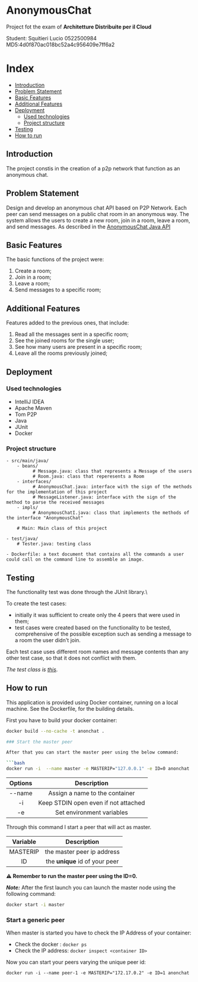 # AnonymousChat

Project fot the exam of **Architetture Distribuite per il Cloud**

Student: Squitieri Lucio 0522500984
MD5:4d0f870ac018bc52a4c956409e7ff6a2

# Index

* [Introduction](#Introduction)
* [Problem Statement](#Problem-Statement)
* [Basic Features](#Basic-Features)
* [Additional Features](#Additional-Features)
* [Deployment](#Deployment)
    * [Used technologies](#Used-technologies)
    * [Project structure](#Project-structure)
* [Testing](#Testing)
* [How to run](#How-to-run)


## Introduction

The project constis in the creation of a p2p network that function as an anonymous chat.

## Problem Statement

Design and develop an anonymous chat API based on P2P Network. Each peer can send messages on a public chat room in an anonymous way. 
The system allows the users to create a new room, join in a room, leave a room, and send messages. As described in the
[AnonymousChat Java API](https://github.com/spagnuolocarmine/distributedsystems-unisa/blob/master/homework/AnonymousChat.java)

## Basic Features

The basic functions of the project were:

1. Create a room;
2. Join in a room;
3. Leave a room;
4. Send messages to a specific room;

## Additional Features

Features added to the previous ones, that include:

1. Read all the messages sent in a specific room;
2. See the joined rooms for the single user;
3. See how many users are present in a specific room;
4. Leave all the rooms previously joined;

## Deployment

### Used technologies

- IntelliJ IDEA
- Apache Maven
- Tom P2P
- Java
- JUnit
- Docker

### Project structure

    - src/main/java/
	    - beans/
              # Message.java: class that represents a Message of the users
              # Room.java: class that reperesents a Room
	    - interfaces/
              # AnonymousChat.java: interface with the sign of the methods for the implementation of this project
              # MessageListener.java: interface with the sign of the method to parse the received messages
        - impls/
              # AnonymousChatI.java: class that implements the methods of the interface "AnonymousChat"
	    
        # Main: Main class of this project

    - test/java/
        # Tester.java: testing class

    - Dockerfile: a text document that contains all the commands a user could call on the command line to assemble an image.

## Testing

The functionality test was done through the JUnit library.\

To create the test cases:

- initially it was sufficient to create only the 4 peers that were used in them;
- test cases were created based on the functionality to be tested, comprehensive of the possible exception such as sending a message to a room the user didn't join.

Each test case uses different room names and message contents than any other test case, so that it does not conflict
with them.

*The test class is [this](./src/test/java/Tester.java)*.

## How to run

This application is provided using Docker container, running on a local machine. See the Dockerfile, for the building
details.

First you have to build your docker container:

```bash
docker build --no-cache -t anonchat .

### Start the master peer

After that you can start the master peer using the below command:

```bash
docker run -i  --name master -e MASTERIP="127.0.0.1" -e ID=0 anonchat
```

| Options |                   Description                    |
|:-------:|:------------------------------------------------:|
| --name  |          Assign a name to the container          |
|   -i    |       Keep STDIN open even if not attached       |
|   -e    |            Set environment variables             |

Through this command I start a peer that will act as master.

| Variable |          Description           |
|:--------:|:------------------------------:|
| MASTERIP |   the master peer ip address   |
|    ID    | the **unique** id of your peer |

**⚠️ Remember to run the master peer using the ID=0.**

**_Note:_** After the first launch you can launch the master node using the following command:

```bash
docker start -i master
```

### Start a generic peer

When master is started you have to check the IP Address of your container:

- Check the docker <container ID>: ```docker ps```
- Check the IP address: ```docker inspect <container ID>```

Now you can start your peers varying the unique peer id:

```
docker run -i --name peer-1 -e MASTERIP="172.17.0.2" -e ID=1 anonchat
```
